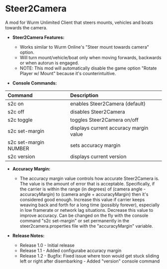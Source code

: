 # Steer2Camera
A mod for Wurm Unlimited Client that steers mounts, vehicles and boats towards the camera.

- **Steer2Camera Features:**

  - Works similar to Wurm Online's "Steer mount towards camera" option.
  - Will turn mount/vehicle/boat only when moving forwards, backwards or when autorun is engaged.
  - NOTE: This mod will automatically disable the game option "Rotate Player w/ Mount" because it's counterintuitive.


- **Console Commands:**

| Command | Description |
| :--- | :--- |
| s2c on | enables Steer2Camera (default) |
| s2c off | disables Steer2Camera |
| s2c toggle | toggles Steer2Camera on/off |
| s2c set-margin | displays current accuracy margin value |
| s2c set-margin NUMBER | sets accuracy margin |
| s2c version | displays current version |


- **Accuracy Margin:**

  - The accuracy margin value controls how accurate Steer2Camera is. The value is the amount of error that is acceptable.  Specifically, if the carrier is within the range (in degrees) of (camera angle - accuracyMargin) to (camera angle + accuracyMargin) then it's considered good enough. Increase this value if carrier keeps weaving back and forth for a long time (possibly forever), especially in low framerate or network lag situations. Decrease this value to improve accuracy. Can be changed on the fly with the console command "s2c set-margin" or set permanently in the steer2camera.properties file with the "accuracyMargin" variable.

- **Release Notes:**

  - Release 1.0 - Initial release
  - Release 1.1 - Added configurabe accuracy margin
  - Release 1.2 - Bugfix: Fixed issue where toon would get stuck sliding left or right after disembarking
                - Added "version" console command              
  
    
